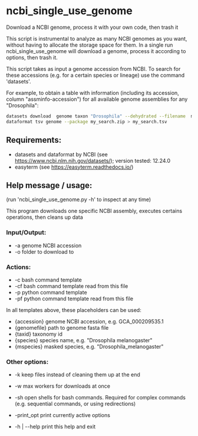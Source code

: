 # ncbi_single_use_genome
Download a NCBI genome, process it with your own code, then trash it 

This script is instrumental to analyze as many NCBI genomes as you want, without having to allocate the storage space for them.
In a single run ncbi_single_use_genome will download a genome, process it according to options, then trash it.

This script takes as input a genome accession from NCBI. To search for these accessions (e.g. for a certain species or lineage) use the command 'datasets'.

For example, to obtain a table with information (including its accession, column "assminfo-accession") for all available genome assemblies for any "Drosophila":

```bash
datasets download  genome taxon "Drosophila" --dehydrated --filename  my_search.zip
dataformat tsv genome --package my_search.zip > my_search.tsv
```

Requirements:
-------------
  - datasets and dataformat by NCBI (see https://www.ncbi.nlm.nih.gov/datasets/); version tested: 12.24.0
  - easyterm (see https://easyterm.readthedocs.io/)

Help message / usage:
---------------------
(run 'ncbi_single_use_genome.py -h' to inspect at any time)

This program downloads one specific NCBI assembly, executes certains operations, then cleans up data

### Input/Output:
  - -a     genome NCBI accession
  - -o     folder to download to

### Actions:
  - -c     bash command template
  - -cf    bash command template read from this file
  - -p     python command template
  - -pf    python command template read from this file

In all templates above, these placeholders can be used:
 - {accession}   genome NCBI accession, e.g. GCA_000209535.1
 - {genomefile}  path to genome fasta file
 - {taxid}       taxonomy id
 - {species}     species name, e.g. "Drosophila melanogaster"
 - {mspecies}    masked species, e.g. "Drosophila_melanogaster"

### Other options:
  - -k      keep files instead of cleaning them up at the end
  - -w      max workers for downloads at once
  - -sh     open shells for bash commands. Required for complex commands
        (e.g. sequential commands, or using redirections)

  - -print_opt   print currently active options
  - -h | --help  print this help and exit
